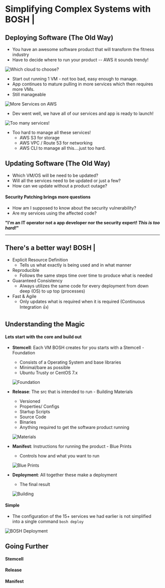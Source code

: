# Simplifying Complex Systems with BOSH |

## Deploying Software (The Old Way)
- You have an awesome software product that will transform the fitness industry
- Have to decide where to run your product -- AWS it sounds trendy!

 ![Which cloud to choose?](resources/which-cloud.png "Which cloud to choose?")
- Start out running 1 VM - not too bad, easy enough to manage.
- App continues to mature pulling in more services which then requires more VMs.
- Still manageable

 ![More Services on AWS](resources/svcs-on-aws.png "More services on AWS")

- Dev went well, we have all of our services and app is ready to launch!

 ![Too many services!](resources/hard-to-mng.png "Too many services!")
- Too hard to manage all these services!
  - AWS S3 for storage
  - AWS VPC / Route 53 for networking
  - AWS CLI to manage all this....just too hard.

## Updating Software (The Old Way)
- Which VM/OS will be need to be updated?
- Will all the services need to be updated or just a few?
- How can we update without a product outage?

 #### Security Patching brings more questions
- How am I supposed to know about the security vulnerability?
- Are my services using the affected code?

 __"I'm an IT operator not a app developer nor the security expert! *This is too hard!*"__

___
## There's a better way! __BOSH__ |
- Explicit Resource Definition
  - Tells us what exactly is being used and in what manner
- Reproducible
  - Follows the same steps time over time to produce what is needed
- Guaranteed Consistency
  - Always utilizes the same code for every deployment from down deep (OS) to up top (processes)
- Fast & Agile
  - Only updates what is required when it is required (Continuous Integration :+1:)

## Understanding the Magic

#### Lets start with the core and build out

- __Stemcell__: Each VM BOSH creates for you starts with a Stemcell - Foundation
  - Consists of a Operating System and base libraries
  - Minimal/bare as possible
  - Ubuntu Trusty or CentOS 7.x

   ![Foundation](resources/foundation-stemcell.png "Foundation")

- __Release__: The src that is intended to run - Building Materials
  - Versioned
  - Properties/ Configs
  - Startup Scripts
  - Source Code
  - Binaries
  - Anything required to get the software product running

   ![Materials](resources/materials.png "Materials")

- __Manifest__: Instructions for running the product - Blue Prints
  - Controls how and what you want to run

   ![Blue Prints](resources/blue-prints.png "Blue Prints")

- __Deployment__: All together these make a deployment
  - The final result

   ![Building](resources/building.png "Building")

#### Simple
  - The configuration of the 15+ services we had earlier is not simplified into a single command `bosh deploy`

   ![BOSH Deployment](resources/bosh-deployment.png "BOSH Deployment")

## Going Further

#### Stemcell

#### Release

#### Manifest
